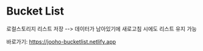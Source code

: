 # Bucket List

로컬스토리지 리스트 저장 --> 데이터가 남아있기에 새로고침 시에도 리스트 유지 가능

바로가기: https://jooho-bucketlist.netlify.app

